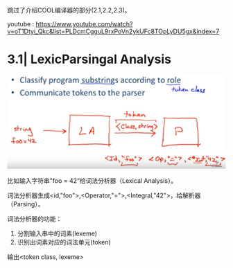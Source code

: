 跳过了介绍COOL编译器的部分(2.1,2.2,2.3)。

youtube : https://www.youtube.com/watch?v=oT1Dtyi_Qkc&list=PLDcmCgguL9rxPoVn2ykUFc8TOpLyDU5gx&index=7

# 3.1| LexicParsingal Analysis

![avatar](2.png)

比如输入字符串"foo = 42“给词法分析器（Lexical Analysis）。

词法分析器生成<id,"foo">,<Operator,"=">,<Integral,"42">，给解析器（Parsing）。

词法分析器的功能：

1. 分割输入串中的词素(lexeme)
2. 识别出词素对应的词法单元(token)

输出<token class, lexeme>